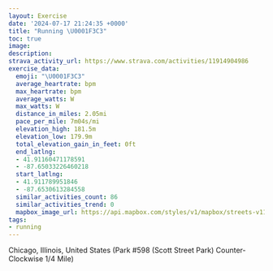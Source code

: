 ```yaml
---
layout: Exercise
date: '2024-07-17 21:24:35 +0000'
title: "Running \U0001F3C3"
toc: true
image:
description:
strava_activity_url: https://www.strava.com/activities/11914904986
exercise_data:
  emoji: "\U0001F3C3"
  average_heartrate: bpm
  max_heartrate: bpm
  average_watts: W
  max_watts: W
  distance_in_miles: 2.05mi
  pace_per_mile: 7m04s/mi
  elevation_high: 181.5m
  elevation_low: 179.9m
  total_elevation_gain_in_feet: 0ft
  end_latlng:
  - 41.91160471178591
  - -87.65033226460218
  start_latlng:
  - 41.911789951846
  - -87.6530613284558
  similar_activities_count: 86
  similar_activities_trend: 0
  mapbox_image_url: https://api.mapbox.com/styles/v1/mapbox/streets-v11/static/path-5+787af2-1.0(g%7Bx~Fvj~uOCoAG_%40%40QlA%7BAj%40aAFQLeAAwA%40GJS%3FIAi%40EiK%40gBBi%40FGL%3FFKIy%40Hk%40%40m%40Iy%40AqABiAAa%40DUFKD%3FZN~%40GH%3FHBBNC%60%40Bn%40%3F%7CBDp%40DNPRJFLBzACVMVa%40B%5DAkCCc%40IWIKSKOCU%3Fq%40D_%40HKDIRIZAPDbDFXLRPJJBfACXGVQLQFOCiDCa%40QYQOUEq%40A_%40DWHOPKZCPA%7CBBt%40HTHLTNRDrAGTIZ%5BB_%40%3FsAGgBIUOOQIOAU%3FaAJQHOREPE%5E%3Fr%40BrBDNNTRJRDr%40Cf%40GPILSFOB%5BAwBCk%40Ke%40YWMEc%40Aw%40Bi%40E%5BI_%40%40gAEQDa%40TCDANDh%40%3F%60%40JnAAj%40FjD%3FXIl%40ExBDv%40BfAAb%40%40n%40Al%40DpD),pin-s-s+e5b22e(-87.65116,41.91172),pin-s-f+89ae00(-87.64876,41.911010000000005)/auto/800x800?access_token=pk.eyJ1Ijoiam9zaGJlY2ttYW4iLCJhIjoiY205eWR2aDd1MWZ6djJrbXc4a3M0bWZleiJ9.XiG9OWkNcZk2QzjJbxLB4A
tags:
- running
---
```




Chicago, Illinois, United States (Park #598 (Scott Street Park) Counter-Clockwise 1/4 Mile)
